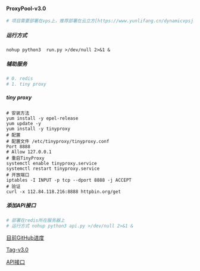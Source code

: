 #### ProxyPool-v3.0

```python
# 项目需要部署在vps上，推荐部署在云立方[https://www.yunlifang.cn/dynamicvpsjsxzdx.asp]
```

##### 运行方式

```
nohup python3  run.py >/dev/null 2>&1 &
```

##### 辅助服务

```python
# 0. redis
# 1. tiny proxy
```

##### tiny proxy

```shell
# 安装方法
yum install -y epel-release
yum update -y
yum install -y tinyproxy
# 配置
# 配置文件 /etc/tinyproxy/tinyproxy.conf 
Port 8888
# Allow 127.0.0.1
# 重启TinyProxy
systemctl enable tinyproxy.service
systemctl restart tinyproxy.service
# 开放端口
iptables -I INPUT -p tcp --dport 8888 -j ACCEPT
# 验证
curl -x 112.84.118.216:8888 httpbin.org/get
```

##### 添加API接口

```python
# 部署在redis所在服务器上
# 运行方式 nohup python3 api.py >/dev/null 2>&1 &
```

[目前GitHub进度](https://github.com/squabbysheep/ProxyPool/tree/master)

[Tag-v3.0](https://github.com/squabbysheep/ProxyPool/tree/v3.0)

[API接口](http://121.36.55.134:80)

